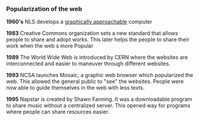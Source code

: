 ### Popularization of the web

**1960's** NLS develops a [graphically approachable](03.16.19b.md) computer

**1983** Creative Commons organization sets a new standard that allows people to share and adopt works. This later helps the people to share their work when the web s more Popular

**1989** The World Wide Web is introduced by CERN where the websites are interconnected and easier to maneuver through different websites.

**1993** NCSA launches Mosaic, a graphic web browser which popularized the web. This allowed the general public to "see" the websites. People were now able to guide themselves in the web with less texts.

**1995** Napstar is created by Shawn Fanning. It was a downloadable program to share music without a centralized server. This opened way for programs where people can share resources easier.
